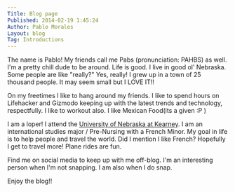 ```yaml
---
Title: Blog page
Published: 2014-02-19 1:45:24
Author: Pablo Morales
Layout: blog
Tag: Introductions
---
```



The name is Pablo! My friends call me Pabs (pronunciation: PAHBS) as well. I'm a pretty chill dude to be around.  Life is good.  I live in good ol' Nebraska. Some people are like "really?" Yes, really! I grew up in a town of 25 thousand people. It may seem small but I LOVE IT!!

On my freetimes I like to hang around my friends. I like to spend hours on Lifehacker and Gizmodo keeping up with the latest trends and technology, respectfully. I like to workout also. I like Mexican Food(its a given :P )

I am a loper! I attend the <a href="http://www.unk.edu">University of Nebraska at Kearney</a>. I am an international studies major / Pre-Nursing with a French Minor. My goal in life is to help people and travel the world. Did I mention I like French? Hopefully I get to travel more! Plane rides are fun.

Find me on social media to keep up with me off-blog. I'm an interesting person when I'm not snapping. I am also when I do snap.

Enjoy the blog!!


